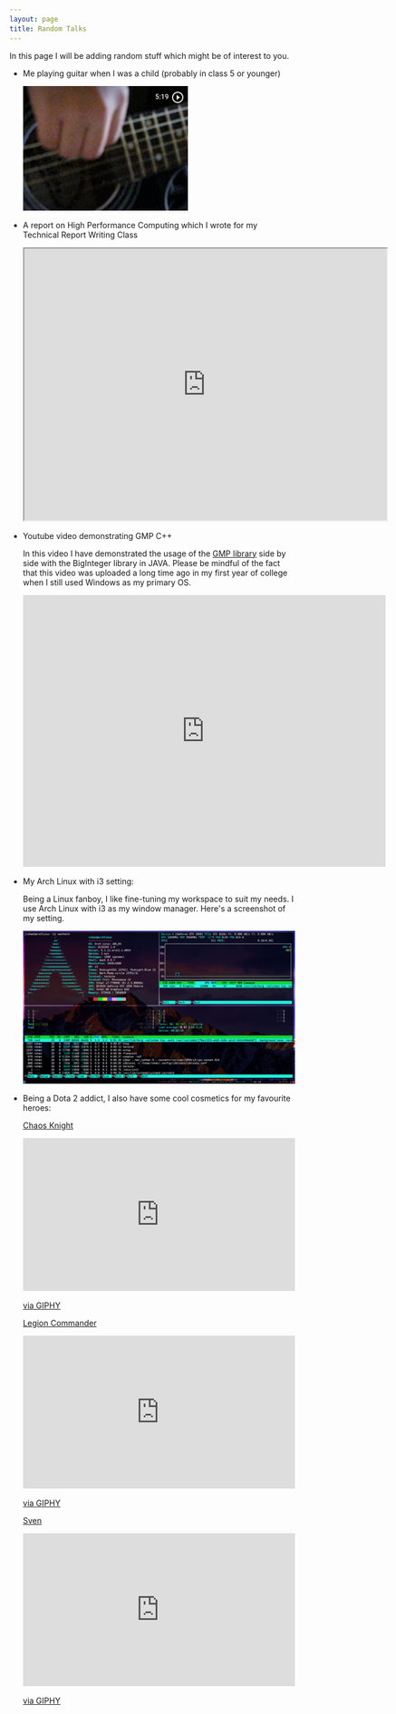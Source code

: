 ```yaml
---
layout: page
title: Random Talks
---
```


In this page I will be adding random stuff which might be of interest to you.

*	Me playing guitar when I was a child (probably in class 5 or younger)

	[![Guitar](/assets/pictures/image8.png)](https://photos.app.goo.gl/p3dV31rDrW2VeDxA6)

*	A report on High Performance Computing which I wrote for my Technical Report Writing Class

	<iframe src="https://drive.google.com/file/d/1h-iVCAsfryl23HhJGZQcGsNJ1rTj2JRU/preview" width="640" height="480"></iframe>

*	Youtube video demonstrating GMP C++

	In this video I have demonstrated the usage of the [GMP library](https://gmplib.org/) side by side with the BigInteger library in JAVA. Please be mindful of the fact that this video was uploaded a long time ago in my first year of college when I still used Windows as my primary OS.

	<iframe width="640" height="480" src="https://www.youtube.com/embed/C2RKwXYovkQ" frameborder="0" allow="accelerometer; autoplay; encrypted-media; gyroscope; picture-in-picture" allowfullscreen></iframe>

*	My Arch Linux with i3 setting:

	Being a Linux fanboy, I like fine-tuning my workspace to suit my needs. I use Arch Linux with i3 as my window manager. Here's a screenshot of my setting.

	![Screenshot](/assets/pictures/image9.png)

*	Being a Dota 2 addict, I also have some cool cosmetics for my favourite heroes:

	[Chaos Knight](https://dota2.gamepedia.com/Chaos_Knight)

	<iframe src="https://giphy.com/embed/Z9zmezFtsv3TqkMt3g" width="480" height="270" frameBorder="0" class="giphy-embed" allowFullScreen></iframe><p><a href="https://giphy.com/gifs/Z9zmezFtsv3TqkMt3g">via GIPHY</a></p>

	[Legion Commander](https://dota2.gamepedia.com/Legion_Commander)

	<iframe src="https://giphy.com/embed/RJc1B8UvLpKTTCVdUQ" width="480" height="270" frameBorder="0" class="giphy-embed" allowFullScreen></iframe><p><a href="https://giphy.com/gifs/RJc1B8UvLpKTTCVdUQ">via GIPHY</a></p>

	[Sven](https://dota2.gamepedia.com/Sven)

	<iframe src="https://giphy.com/embed/RH871JIlhZo7s1Aotr" width="480" height="270" frameBorder="0" class="giphy-embed" allowFullScreen></iframe><p><a href="https://giphy.com/gifs/RH871JIlhZo7s1Aotr">via GIPHY</a></p>